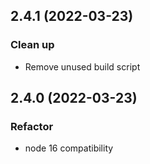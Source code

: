 ## 2.4.1 (2022-03-23)

### Clean up

- Remove unused build script

## 2.4.0 (2022-03-23)

### Refactor

- node 16 compatibility
